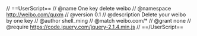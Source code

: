 // ==UserScript==
// @name         One key delete weibo
// @namespace    http://weibo.com/quxm
// @version      0.1
// @description  Delete your weibo by one key
// @author       shell_ming
// @match        weibo.com/*
// @grant        none
// @require https://code.jquery.com/jquery-2.1.4.min.js
// ==/UserScript==